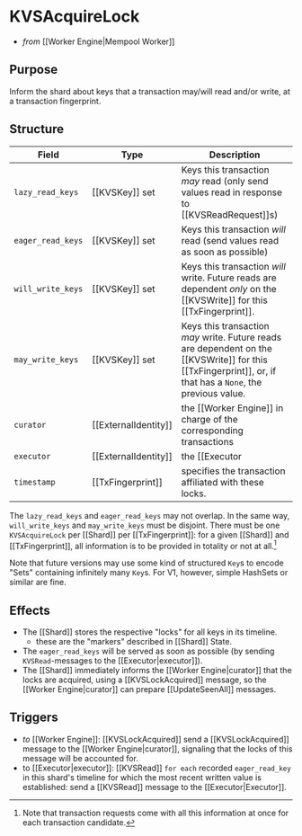 # KVSAcquireLock

- _from_ [[Worker Engine|Mempool Worker]] <!-- formerly from [[Executor]] -->

## Purpose

<!-- --8<-- [start:blurp] -->
Inform the shard about keys that a transaction may/will read and/or
 write, at a transaction fingerprint.
<!-- --8<-- [end:blurp] -->
<!-- the range is the novelty w.r.t. to earlier versions of the specs -->

## Structure


| Field | Type | Description |
|-------|------|-------------|
| `lazy_read_keys` | [[KVSKey]] set | Keys this transaction _may_ read (only send values read in response to [[KVSReadRequest]]s)|
| `eager_read_keys` | [[KVSKey]] set| Keys this transaction _will_ read (send values read as soon as possible) |
| `will_write_keys` | [[KVSKey]] set| Keys this transaction _will_ write. Future reads are dependent _only_ on the [[KVSWrite]] for this [[TxFingerprint]].|
| `may_write_keys`  | [[KVSKey]] set| Keys this transaction _may_ write. Future reads are dependent on the [[KVSWrite]] for this [[TxFingerprint]], or, if that has a `None`, the previous value.|
| `curator`| [[ExternalIdentity]] | the [[Worker Engine]] in charge of the corresponding transactions     |
| `executor`| [[ExternalIdentity]] | the [[Executor|Executor]] for this [[TransactionCandidate]]|
| `timestamp`| [[TxFingerprint]] | specifies the transaction affiliated with these locks.


The `lazy_read_keys` and `eager_read_keys` may not overlap.
In the same way,  `will_write_keys` and `may_write_keys` must be
 disjoint.
There must be one `KVSAcquireLock` per [[Shard]]
 per [[TxFingerprint]]: for a given [[Shard]] and [[TxFingerprint]],
 all information is to be provided in totality or not at all.[^1]

Note that future versions may use some kind of structured `Key`s to
 encode "Sets" containing infinitely many `Key`s.
For V1, however, simple HashSets or similar are fine.

## Effects


- The [[Shard]] stores the respective "locks" for all keys in its timeline.
  - these are the "markers" described in [[Shard]] State.
- The `eager_read_keys` will be served as soon as possible
  (by sending `KVSRead`-messages to the [[Executor|executor]]).
- The [[Shard]] immediately informs the [[Worker Engine|curator]] that
   the locks are acquired, using a [[KVSLockAcquired]] message, so the
   [[Worker Engine|curator]] can prepare [[UpdateSeenAll]] messages.

## Triggers


- _to_ [[Worker Engine]]: [[KVSLockAcquired]]
  send a [[KVSLockAcquired]] message to the [[Worker Engine|curator]],
      signaling that the locks of this message will be accounted for.
- to [[Executor|executor]]:  [[KVSRead]]
  `for each` recorded `eager_read_key` in this shard's timeline
  for which the most recent written value is established:
  send a [[KVSRead]] message to the [[Executor|Executor]].

[^1]: Note that transaction requests come with all this information
    at once for each transaction candidate.
